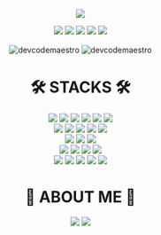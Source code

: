 <div align="center">

<img src="https://capsule-render.vercel.app/api?type=soft&color=ffffff&height=150&section=header&text=hello%20world!&fontColor=2a2c31&fontSize=80&animation=twinkling&fontAlignY=45&desc=Step%20after%20step%20the%20ladder%20is%20ascended.&descAlignY=75&descAlign=62" />
      

![](http://github-profile-summary-cards.vercel.app/api/cards/profile-details?username=devcodemaestro&theme=github)
![](http://github-profile-summary-cards.vercel.app/api/cards/repos-per-language?username=devcodemaestro&theme=github)
![](http://github-profile-summary-cards.vercel.app/api/cards/most-commit-language?username=devcodemaestro&theme=github)
![](http://github-profile-summary-cards.vercel.app/api/cards/stats?username=devcodemaestro&theme=github)
![](http://github-profile-summary-cards.vercel.app/api/cards/productive-time?username=devcodemaestro&theme=github&utcOffset=8)




<p>
  <img align="center" src="https://github-readme-stats.vercel.app/api?username=devcodemaestro&show_icons=true&locale=en" alt="devcodemaestro" />
  <img align="center" src="https://github-readme-stats.vercel.app/api/top-langs?username=devcodemaestro&show_icons=true&locale=en&layout=compact" alt="devcodemaestro" />
</p>
<div align=center><h1>🛠 STACKS 🛠</h1></div>

<div align=center> 
 
  <img src="https://img.shields.io/badge/html5-E34F26?style=for-the-badge&logo=html5&logoColor=white"> 
  <img src="https://img.shields.io/badge/css-1572B6?style=for-the-badge&logo=css3&logoColor=white"> 
    <img src="https://img.shields.io/badge/sass-CC6699?style=for-the-badge&logo=sass&logoColor=white"> 
  <img src="https://img.shields.io/badge/javascript-F7DF1E?style=for-the-badge&logo=javascript&logoColor=black"> 
  <img src="https://img.shields.io/badge/jquery-0769AD?style=for-the-badge&logo=jquery&logoColor=white">
   <img src="https://img.shields.io/badge/TypeScript-3178C6?style=for-the-badge&logo=TypeScript&logoColor=white"> 
  <br>
  
  
  <img src="https://img.shields.io/badge/react-61DAFB?style=for-the-badge&logo=react&logoColor=black"> 
  <img src="https://img.shields.io/badge/reacthookform-EC5990?style=for-the-badge&logo=reacthookform&logoColor=black">
 <img src="https://img.shields.io/badge/redux-764ABC?style=for-the-badge&logo=redux&logoColor=black"> 
     <img src="https://img.shields.io/badge/next.js-000000?style=for-the-badge&logo=next.js&logoColor=white"> 
  <img src="https://img.shields.io/badge/node.js-339933?style=for-the-badge&logo=Node.js&logoColor=white">
  <br>
  
  <img src="https://img.shields.io/badge/express-000000?style=for-the-badge&logo=express&logoColor=white">
   <img src="https://img.shields.io/badge/axios-5A29E4?style=for-the-badge&logo=axios&logoColor=white">
     <img src="https://img.shields.io/badge/firebase-FFCA28?style=for-the-badge&logo=firebase&logoColor=white">
  <br>
  
  <img src="https://img.shields.io/badge/bootstrap-7952B3?style=for-the-badge&logo=bootstrap&logoColor=white">
  <img src="https://img.shields.io/badge/styledcomponents-DB7093?style=for-the-badge&logo=styledcomponents&logoColor=white">
   <img src="https://img.shields.io/badge/tailwindcss-06B6D4?style=for-the-badge&logo=tailwindcss&logoColor=white">
   <img src="https://img.shields.io/badge/fontawesome-339AF0?style=for-the-badge&logo=fontawesome&logoColor=white">
  <br>

  
  <img src="https://img.shields.io/badge/github-181717?style=for-the-badge&logo=github&logoColor=white">
     <img src="https://img.shields.io/badge/git-F05032?style=for-the-badge&logo=git&logoColor=white">
 <img src="https://img.shields.io/badge/notion-000000?style=for-the-badge&logo=notion&logoColor=white">
   <img src="https://img.shields.io/badge/slack-4A154B?style=for-the-badge&logo=slack&logoColor=white">
<img src="https://img.shields.io/badge/figma-F24E1E?style=for-the-badge&logo=figma&logoColor=white">
    
</div>
<h1>💭 ABOUT ME 💭</h1>

<a href="https://comp-jae.tistory.com/" target="_blank"><img src="https://img.shields.io/badge/TISTORY-ff5500?style=for-the-badge&logo=tistory&logoColor=ffffff"/></a>
<a href="https://www.notion.so/b25086090877423e9e5f285b72c5a8c5" target="_blank"><img src="https://img.shields.io/badge/notion-000000?style=for-the-badge&logo=notion&logoColor=ffffff"/></a>
</div>
